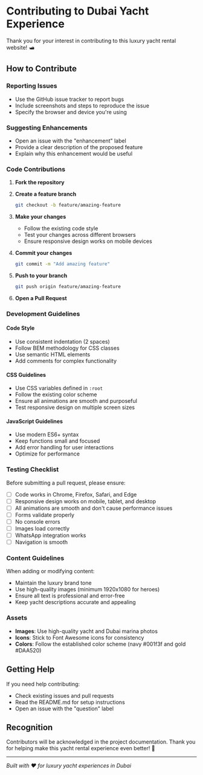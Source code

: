 # Contributing to Dubai Yacht Experience

Thank you for your interest in contributing to this luxury yacht rental website! 🛥️

## How to Contribute

### Reporting Issues
- Use the GitHub issue tracker to report bugs
- Include screenshots and steps to reproduce the issue
- Specify the browser and device you're using

### Suggesting Enhancements
- Open an issue with the "enhancement" label
- Provide a clear description of the proposed feature
- Explain why this enhancement would be useful

### Code Contributions

1. **Fork the repository**
2. **Create a feature branch**
   ```bash
   git checkout -b feature/amazing-feature
   ```
3. **Make your changes**
   - Follow the existing code style
   - Test your changes across different browsers
   - Ensure responsive design works on mobile devices

4. **Commit your changes**
   ```bash
   git commit -m "Add amazing feature"
   ```
5. **Push to your branch**
   ```bash
   git push origin feature/amazing-feature
   ```
6. **Open a Pull Request**

### Development Guidelines

#### Code Style
- Use consistent indentation (2 spaces)
- Follow BEM methodology for CSS classes
- Use semantic HTML elements
- Add comments for complex functionality

#### CSS Guidelines
- Use CSS variables defined in `:root`
- Follow the existing color scheme
- Ensure all animations are smooth and purposeful
- Test responsive design on multiple screen sizes

#### JavaScript Guidelines
- Use modern ES6+ syntax
- Keep functions small and focused
- Add error handling for user interactions
- Optimize for performance

### Testing Checklist

Before submitting a pull request, please ensure:

- [ ] Code works in Chrome, Firefox, Safari, and Edge
- [ ] Responsive design works on mobile, tablet, and desktop
- [ ] All animations are smooth and don't cause performance issues
- [ ] Forms validate properly
- [ ] No console errors
- [ ] Images load correctly
- [ ] WhatsApp integration works
- [ ] Navigation is smooth

### Content Guidelines

When adding or modifying content:
- Maintain the luxury brand tone
- Use high-quality images (minimum 1920x1080 for heroes)
- Ensure all text is professional and error-free
- Keep yacht descriptions accurate and appealing

### Assets

- **Images**: Use high-quality yacht and Dubai marina photos
- **Icons**: Stick to Font Awesome icons for consistency
- **Colors**: Follow the established color scheme (navy #001f3f and gold #DAA520)

## Getting Help

If you need help contributing:
- Check existing issues and pull requests
- Read the README.md for setup instructions
- Open an issue with the "question" label

## Recognition

Contributors will be acknowledged in the project documentation. Thank you for helping make this yacht rental experience even better! 🌟

---

*Built with ❤️ for luxury yacht experiences in Dubai* 